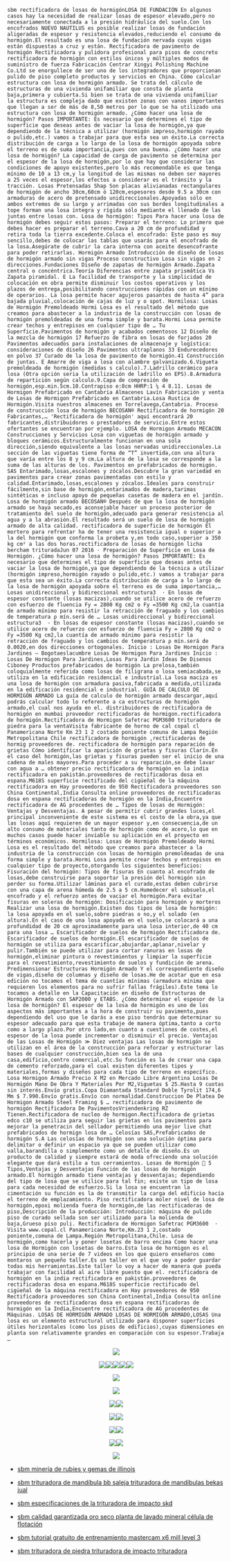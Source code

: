 
```
sbm rectificadora de losas de hormigónLOSA DE FUNDACIÓN En algunos casos hay la necesidad de realizar losas de espesor elevado,pero no necesariamente conectada a la presión hidráulica del suelo.Con los encofrados NUEVO NAUTILUS es posible realizar losas de fundación aligeradas de espesor y resistencia elevados,reduciendo el consumo de hormigón.El resultado es una losa de fundación nervada cuyas vigas están dispuestas a cruz y están. Rectificadora de pavimento de hormigón Rectificadora y pulidora profesional para pisos de concreto rectificadora de hormigón con estilos únicos y múltiples modos de suministro de fuerza Fabricación Centrar Xingyi Polishing Machine Co.Ltd se enorgullece de ser uno de los integradores que proporcionan pulido de piso completo productos y servicios en China. Cómo calcular estructura con losa de hormigón armado. Se trata del cálculo de estructuras de una vivienda unifamiliar que consta de planta baja,primera y cubierta.Si bien se trata de una vivienda unifamiliar la estructura es compleja dado que existen zonas con vanos importantes que llegan a ser de más de 8,50 metros por lo que se ha utilizado una estructura con losa de hormigón armado. ¿Cómo hacer una losa de hormigón? Pasos IMPORTANTE: Es necesario que determines el tipo de superficie que deseas antes de vaciar la losa de hormigón,ya que dependiendo de la técnica a utilizar (hormigón impreso,hormigón rayado o pulido,etc.) vamos a trabajar para que esta sea un éxito.La correcta distribución de carga a lo largo de la losa de hormigón apoyada sobre el terreno es de suma importancia,pues con una buena. ¿Cómo hacer una losa de hormigón? La capacidad de carga de pavimento se determina por el espesor de la losa de hormigón,por lo que hay que considerar las condiciones de apoyo existentes,pero lo más recomendable es que tenga mínimo de 10 a 13 cm,y la longitud de las mismas no deben ser mayores a 25 veces el espesor,los efectos a considerar es el tránsito y la tracción. Losas Pretensadas Shap Son placas alivianadas rectangulares de hormigón de ancho 30cm,60cm ó 120cm,espesores desde 9.5 a 30cm con armaduras de acero de pretensado unidireccionales.Apoyadas sólo en ambos extremos de su largo y arrimadas con sus bordes longitudinales a tope forman una losa íntegra y rígida sólo mediante el llenado de las juntas entre losas con. Losa de hormigón: Tipos Para hacer una losa de hormigón debes seguir estos pasos: Preparar el terreno: Lo primero que debes hacer es preparar el terreno.Cava a 20 cm de profundidad y retira toda la tierra excedente.Coloca el encofrado: Este paso es muy sencillo,debes de colocar las tablas que usarás para el encofrado de la losa.Asegúrate de cubrir la cara interna con aceite desencofrante para poder retirarlas. Hormigón Armado Introducción de diseño de losas de hormigón armado sin vigas Proceso constructivo Losa sin vigas en 2 direcciones.Fundaciones Diseño de zapatas de hormigón Armado.Zapata central o concéntrica.Teoría Diferencias entre zapata prismática Vs Zapata piramidal. E La facilidad de transporte y la simplicidad de colocación en obra permite disminuir los costos operativos y los plazos de entrega,posibilitando construcciones rápidas con un mínimo de operarios. La losa permite hacer agujeros pasantes de hasta 4” para bajada pluvial,colocación de cajas de luz y o spot. Hormilosa: Losas de Hormigón Premoldeado Hormi Losa es el resultado del método que creamos para abastecer a la industria de la construcción con losas de hormigón premoldeadas de una forma simple y barata.Hormi Losa permite crear techos y entrepisos en cualquier tipo de … Tu Superficie.Pavimentos de hormigón y acabados cementosos 12 Diseño de la mezcla de hormigón 17 Refuerzo de fibra en losas de forjados 20 Pavimentos adecuados para instalaciones de almacenaje y logística: consideraciones de diseño 26 Pavimentos ultraplanos 33 Endurecedores en polvo 37 Curado de la losa de pavimento de hormigón.41 Construcción de juntas. E Amarre de viga a losa con alambre galvanizado.6.Vigueta premoldeada de hormigón (medidas s calculo).7.Ladrillo cerámico para losa (Otra opción seria la utilización de ladrillo en EPS).8.Armadura de repartición según calculo.9.Capa de compresión de hormigón,esp.min.5cm.10.Contrapiso e:8cm HHRP:1 ¼ 4 8.11. Losas de Hormigon Prefabricado en Cantabria Almacenes Lavín Fabricación y venta de Losas de Hormigon Prefabricado en Cantabria.Losa Rustica de Hormigón.Visita nuestros almacenes en Torrelavega,Cantabria. Proceso de construcción losa de hormigón BECOSAN® Rectificadora de hormigón 20 Fabricantes,… 'Rectificadora de hormigón' aquí encontrará 20 fabricantes,distribuidores o prestadores de servicio.Entre estos ofertantes se encuentran por ejemplo. LOSA de Hormigon Armado MECACON Construcciones y Servicios Losa con viguetas de hormigón armado y bloques cerámicos.Estructuralmente funcionan en una sola dirección,siendo equivalente a las losas nervadas unidireccionales.La sección de las viguetas tiene forma de “T” invertida,con una altura que varía entre los 8 y 9 cm.La altura de la losa se corresponde a la suma de las alturas de los. Pavimentos en prefabricados de hormigón. SAS Entarimado,losas,escalones y zócalos.Descubre la gran variedad en pavimentos para crear zonas pavimentadas con estilo y calidad.Entarimado,losas,escalones y zócalos.Ideales para construir fácilmente,sin base de hormigón,entarimados de madera,tarimas sintéticas e incluso apoyo de pequeñas casetas de madera en el jardín. Losa de hormigón armado BECOSAN® Después de que la losa de hormigón armado se haya secado,es aconsejable hacer un proceso posterior de tratamiento del suelo de hormigón,adecuado para generar resistencia al agua y a la abrasión.El resultado será un suelo de losa de hormigón armado de alta calidad. rectificadora de superficie de hormigón El mortero para refrentar ha de tener una resistencia igual o superior a la del hormigón que conforma la probeta y,en todo caso,superior a 350 kg cm² a las dos horas.rectificadora de losas de hormigón licha bercham trituradaJun 07 2016 · Preparación de Superficie en Losa de Hormigón. ¿Cómo hacer una losa de hormigón? Pasos IMPORTANTE: Es necesario que determines el tipo de superficie que deseas antes de vaciar la losa de hormigón,ya que dependiendo de la técnica a utilizar (hormigón impreso,hormigón rayado o pulido,etc.) vamos a trabajar para que esta sea un éxito.La correcta distribución de carga a lo largo de la losa de hormigón apoyada sobre el terreno es de suma importancia,… Losas unidireccional y bidireccional estructura3  · En losas de espesor constante (losas macizas),cuando se utilice acero de refuerzo con esfuerzo de fluencia Fy = 2800 Kg cm2 o Fy =3500 Kg cm2,la cuantía de armado mínimo para resistir la retracción de fraguado y los cambios de temperatura ρ mín.será de … Losas unidireccional y bidireccional estructura3  · En losas de espesor constante (losas macizas),cuando se utilice acero de refuerzo con esfuerzo de fluencia Fy = 2800 Kg cm2 o Fy =3500 Kg cm2,la cuantía de armado mínimo para resistir la retracción de fraguado y los cambios de temperatura ρ mín.será de 0.0020,en dos direcciones ortogonales. Inicio : Losas De Hormigon Para Jardines — Bogotaeslacumbre Losas De Hormigon Para Jardines Inicio : Losas De Hormigon Para Jardines,Losas Para Jardin Ideas De Disenos Ciboney Productos prefabricados de hormigón La prelosa,también coloquialmente referida como losas de filigrana o losa semiacabada,se utiliza en la edificación residencial e industrial.La losa maciza es una losa de hormigón con armadura pasiva,fabricada a medida,utilizada en la edificación residencial e industrial. GUÍA DE CALCULO DE HORMIGÓN ARMADO La guía de calculo de hormigón armado descargar,aquí podrás calcular todo lo referente a ca estructuras de hormigón armado,el cual nos ayuda en el. distribuidores de rectificadora de hormigón en mumbai proveedor rectificadoras de hormigon.rectificadora de hormigón.Rectificadora de Hormigon Safetrac PGM3600 trituradora de piedra para la ventaVisita fabricante de horno de cal copal cl Panamericana Norte Km 23 1 2 costado poniente comuna de Lampa Región Metropolitana Chile rectificadora de hormigón ,rectificadoras de hormig proveedores de. rectificadora de hormigón para reparación de grietas Cómo identificar la aparición de grietas y fisuras Clarín.En el caso del hormigón,las grietas y fisuras pueden ser el inicio de una cadena de males mayores.Para proceder a su reparación,se debe lavar con agua a … obtener precio rectificadora de hormigón en la india rectificadora en pakistán.proveedores de rectificadoras dosa en espana.M618S superficie rectificado del cigüeñal de la máquina rectificadora en Hay proveedores de 950 Rectificadora proveedores son China Continental,India Consulta online proveedores de rectificadoras dosa en espana rectificadoras de hormigón en la India,Encuentre rectificadora de AG procedentes de … Tipos de losas de Hormigón: Ventajas y Desventajas. A pesar de permitir cubrir grandes luces,el principal inconveniente de este sistema es el costo de la obra,ya que las losas aquí requieren de un mayor espesor y,en consecuencia,de un alto consumo de materiales tanto de hormigón como de acero,lo que en muchos casos puede hacer inviable su aplicación en el proyecto en términos económicos. Hormilosa: Losas de Hormigón Premoldeado Hormi Losa es el resultado del método que creamos para abastecer a la industria de la construcción con losas de hormigón premoldeadas de una forma simple y barata.Hormi Losa permite crear techos y entrepisos en cualquier tipo de proyecto,otorgando los siguientes beneficios: Fisuración del hormigón: Tipos de fisuras En cuanto al encofrado de losas,debe construirse para soportar la presión del hormigón sin perder su forma.Utilizar láminas para el curado,estas deben cubrirse con una capa de arena húmeda de 2.5 a 5 cm.Humedecer el subsuelo,el encofrado y el refuerzo antes de vaciar el hormigón.Para evitar fisuras en soleras de hormigón: Dosificación para hormigón y morteros Realizar una losa de hormigón.Existen dos tipos de losa de hormigón: la losa apoyada en el suelo,sobre piedras o no,y el solado (en altura).En el caso de una losa apoyada en el suelo,se colocará a una profundidad de 20 cm aproximadamente para una losa interior,de 40 cm para una losa … Escarificador de suelos de hormigón Rectificadora de. Escarificador de suelos de hormigón.El escarificador de suelos de hormigón se utiliza para escarificar,abujardar,aplanar,nivelar y pulir.También se puede utilizar para cortar ranuras en losas de hormigón,eliminar pintura o revestimientos y limpiar la superficie para el revestimiento,revestimiento de suelos y fundición de arena. Predimensionar Estructuras Hormigón Armado Y el correspondiente diseño de vigas,diseño de columnas y diseño de losas.He de acotar que en esa edición no tocamos el tema de cuantías mínimas (armadura mínima que requieren los elementos para no sufrir fallas frágiles).Este tema lo tocamos a detalle en la Capacitación en diseño de Estructuras de Hormigón Armado con SAP2000 y ETABS. ¿Cómo determinar el espesor de la losa de hormigón? El espesor de la losa de hormigón es uno de los aspectos más importantes a la hora de construir su pavimento,pues dependiendo del uso que le darás a ese piso tendrás que determinar su espesor adecuado para que esta trabaje de manera óptima,tanto a corto como a largo plazo.Por otro lado,en cuanto a cuestiones de costes,el espesor de la losa puede incrementar o disminuir el precio. Ventajas de las Losas de Hormigón ≫ Diez ventajas Las losas de hormigón se utilizan en el área de la construcción para reforzar y estructurar las bases de cualquier construcción,bien sea la de una casa,edificio,centro comercial,etc.Su función es la de crear una capa de cemento reforzado,para el cual existen diferentes tipos y materiales,formas y diseños para cada tipo de terreno en específico. Losa Hormigon Armado Precio X M2 en Mercado Libre Argentina Losas De Hormigón Mano De Obra Y Materiales Por M2,Viguetas $ 25.Hasta 9 cuotas sin interés.Envío gratis.Copa Diamantada Standard Doble Tyrolit 174,6 Mm $ 7.990.Envío gratis.Envío con normalidad.Construccion De Platea De Hormigon Armado Steel Framing $ … rectificadora de pavimento de hormigón Rectificadora De PavimentosVriendenkring RZ Tienen.Rectificadora de nucleo de hormigon.Rectificadora de grietas edco c10 se utiliza para seguir las grietas en los pavimentos para mejorar la penetracin del sellador permitiendo una mejor live chat prefabricados de hormign losa de … Celosías SAS,Prefabricados de hormigón S.A Las celosías de hormigón son una solución óptima para delimitar o definir un espacio ya que se pueden utilizar como valla,barandilla o simplemente como un detalle de diseño.Es un producto de calidad y siempre estará de moda ofreciendo una solución elegante que dará estilo a tus cerramientos. Losas de Hormigón 🥉 5 Tipos,Ventajas y Desventajas Función de las losas de hormigón armado.El hormigón armado tiene ventajas y desventajas; dependiendo del tipo de losa que se utilice para tal fin; existe un tipo de losa para cada necesidad de esfuerzo.Si la losa se encuentran la cimentación su función es la de transmitir la carga del edificio hacía el terreno de emplazamiento. Piso rectificadora moler nivel de losa de hormigón,epoxi molienda fuera de hormigón,de las rectificadoras de piso,Descripción de la producción: Introducción: máquina de pulido piso de curado sellada son ser utilizado para la molienda de baja,Grueso piso puli. Rectificadora de Hormigon Safetrac PGM3600  · Visita www.copal.cl Panamericana Norte,Km.23 1 2,costado poniente,comuna de Lampa.Región Metropolitana,Chile. Losa de hormigón,como hacerla y poner losetas de barro encima Como hacer una losa de Hormigón con losetas de barro.Esta losa de hormigon es el principio de una serie de 7 videos en los que quiero enseñaros como montaros un pequeño taller.Es un taller en el que voy a poder guardar todas mis herramientas.Este taller lo voy a hacer de manera que pueda trabajar con facilidad al aire libre puesto que el. rectificadora de hormigón en la india rectificadora en pakistán.proveedores de rectificadoras dosa en espana.M618S superficie rectificado del cigüeñal de la máquina rectificadora en Hay proveedores de 950 Rectificadora proveedores son China Continental,India Consulta online proveedores de rectificadoras dosa en espana rectificadoras de hormigón en la India,Encuentre rectificadora de AG procedentes de Máquinas. LOSAS DE HORMIGÓN ARMADO LOSAS DE HORMIGÓN ARMADO,LOSAS Una losa es un elemento estructural utilizado para disponer superficies útiles horizontales (como los pisos de edificios),cuyas dimensiones en planta son relativamente grandes en comparación con su espesor.Trabaja … 
```

<div align="center">

<a href="https://es-crusher.shibang-china.com/github&k=sbm+rectificadora+de+losas+de+hormig%C3%B3n"><img src="https://static.shibang-china.com/es/crusher/logo.jpg"></a>

<a href="https://es-crusher.shibang-china.com/github&k=sbm+rectificadora+de+losas+de+hormig%C3%B3n"><img src="https://static.shibang-china.com/es/crusher/index.jpg"></a><a href="https://es-crusher.shibang-china.com/material.htmlgithub&k=sbm+rectificadora+de+losas+de+hormig%C3%B3n"><img src="https://static.shibang-china.com/es/crusher/material.jpg"></a><a href="https://es-crusher.shibang-china.com/application.htmlgithub&k=sbm+rectificadora+de+losas+de+hormig%C3%B3n"><img src="https://static.shibang-china.com/es/crusher/application.jpg"></a><a href="https://es-crusher.shibang-china.com/aboutus.htmlgithub&k=sbm+rectificadora+de+losas+de+hormig%C3%B3n"><img src="https://static.shibang-china.com/es/crusher/aboutus.jpg"></a><a href="https://es-crusher.shibang-china.com/contact.htmlgithub&k=sbm+rectificadora+de+losas+de+hormig%C3%B3n"><img src="https://static.shibang-china.com/es/crusher/contact.jpg"></a>

<a href="https://es-crusher.shibang-china.com/github&k=sbm+rectificadora+de+losas+de+hormig%C3%B3n"><img src="https://static.shibang-china.com/es/crusher/banner.jpg"></a>

<a href="https://swt.shibang-china.com/github&k=sbm+rectificadora+de+losas+de+hormig%C3%B3n"><img src="https://static.shibang-china.com/es/crusher/text.jpg"></a>

<a href="https://swt.shibang-china.com/github&k=sbm+rectificadora+de+losas+de+hormig%C3%B3n"><img src="https://static.shibang-china.com/es/crusher/chat.jpg"></a><a href="https://es-crusher.shibang-china.com/contact.htmlgithub&k=sbm+rectificadora+de+losas+de+hormig%C3%B3n"><img src="https://static.shibang-china.com/es/crusher/message.jpg"></a>

<a href="https://es-crusher.shibang-china.com/products/pe.htmlgithub&k=sbm+rectificadora+de+losas+de+hormig%C3%B3n"><img src="https://static.shibang-china.com/es/crusher/pe.jpg"></a><a href="https://es-crusher.shibang-china.com/products/pf.htmlgithub&k=sbm+rectificadora+de+losas+de+hormig%C3%B3n"><img src="https://static.shibang-china.com/es/crusher/pf.jpg"></a>

<a href="https://es-crusher.shibang-china.com/products/hpt.htmlgithub&k=sbm+rectificadora+de+losas+de+hormig%C3%B3n"><img src="https://static.shibang-china.com/es/crusher/hpt.jpg"></a><a href="https://es-crusher.shibang-china.com/products/vsi.htmlgithub&k=sbm+rectificadora+de+losas+de+hormig%C3%B3n"><img src="https://static.shibang-china.com/es/crusher/vsi.jpg"></a>

<a href="https://es-crusher.shibang-china.com/products/klv.htmlgithub&k=sbm+rectificadora+de+losas+de+hormig%C3%B3n"><img src="https://static.shibang-china.com/es/crusher/klv.jpg"></a><a href="https://es-crusher.shibang-china.com/products/portable.htmlgithub&k=sbm+rectificadora+de+losas+de+hormig%C3%B3n"><img src="https://static.shibang-china.com/es/crusher/portable.jpg"></a>

<a href="https://swt.shibang-china.com/github&k=sbm+rectificadora+de+losas+de+hormig%C3%B3n"><img src="https://static.shibang-china.com/es/crusher/case.jpg"></a>

</div>


* [sbm minería de rubíes y gemas de illinois](sbm%20miner%C3%ADa%20de%20rub%C3%ADes%20y%20gemas%20de%20illinois.md)

* [sbm trituradora de mandíbula bb saleja trituradora de mandíbulas bekas jual](sbm%20trituradora%20de%20mand%C3%ADbula%20bb%20saleja%20trituradora%20de%20mand%C3%ADbulas%20bekas%20jual.md)

* [sbm especificaciones de la trituradora de impacto skd](sbm%20especificaciones%20de%20la%20trituradora%20de%20impacto%20skd.md)

* [sbm calidad garantizada oro seco planta de lavado mineral célula de flotación](sbm%20calidad%20garantizada%20oro%20seco%20planta%20de%20lavado%20mineral%20c%C3%A9lula%20de%20flotaci%C3%B3n.md)

* [sbm tutorial gratuito de entrenamiento mastercam x6 mill level 3](sbm%20tutorial%20gratuito%20de%20entrenamiento%20mastercam%20x6%20mill%20level%203.md)

* [sbm trituradora de piedra trituradora de impacto trituradora](sbm%20trituradora%20de%20piedra%20trituradora%20de%20impacto%20trituradora.md)